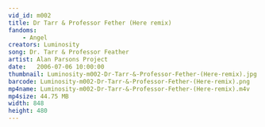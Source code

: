 ```yaml
---
vid_id: m002
title: Dr Tarr & Professor Fether (Here remix)
fandoms:
    - Angel
creators: Luminosity
song: Dr. Tarr & Professor Feather
artist: Alan Parsons Project
date:   2006-07-06 10:00:00
thumbnail: Luminosity-m002-Dr-Tarr-&-Professor-Fether-(Here-remix).jpg
barcode: Luminosity-m002-Dr-Tarr-&-Professor-Fether-(Here-remix).png
mp4name: Luminosity-m002-Dr-Tarr-&-Professor-Fether-(Here-remix).m4v
mp4size: 44.75 MB
width: 848
height: 480
---
```



  